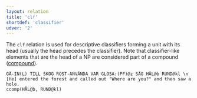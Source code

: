 ```yaml
---
layout: relation
title: 'clf'
shortdef: 'classifier'
udver: '2'
---
```


The `clf` relation is used for descriptive classifiers forming a unit with its head (usually the head precedes the classifier). Note that classifier-like elements that are the head of a NP are considered part of a compound ([compound]()).

~~~ sdparse
GÅ-IN(L) TILL SKOG RÖST-ANVÄNDA VAR GLOSA:(PF)@z SÅG HÅL@b RUND@kl \n [He] entered the forest and called out "Where are you?" and then saw a hole.
ccomp(HÅL@b, RUND@kl)
~~~
<!-- Interlanguage links updated Po lis 14 15:35:15 CET 2022 -->
